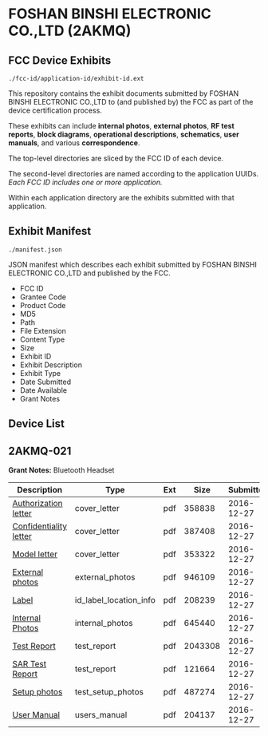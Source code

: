 # FOSHAN BINSHI ELECTRONIC CO.,LTD (2AKMQ)
## FCC Device Exhibits

```
./fcc-id/application-id/exhibit-id.ext
```

This repository contains the exhibit documents submitted by FOSHAN BINSHI ELECTRONIC CO.,LTD to (and published by) the FCC as part of the device certification process.

These exhibits can include **internal photos**, **external photos**, **RF test reports**, **block diagrams**, **operational descriptions**, **schematics**, **user manuals**, and various **correspondence**.

The top-level directories are sliced by the FCC ID of each device.

The second-level directories are named according to the application UUIDs. *Each FCC ID includes one or more application.*

Within each application directory are the exhibits submitted with that application. 

## Exhibit Manifest

```
./manifest.json
```

JSON manifest which describes each exhibit submitted by FOSHAN BINSHI ELECTRONIC CO.,LTD and published by the FCC.

- FCC ID
- Grantee Code
- Product Code
- MD5
- Path
- File Extension
- Content Type
- Size
- Exhibit ID
- Exhibit Description
- Exhibit Type
- Date Submitted
- Date Available
- Grant Notes

## Device List
## 2AKMQ-021
**Grant Notes:** Bluetooth Headset

| Description | Type | Ext | Size | Submitted | Available |
| ----------- | ---- | --- | ---- | --------- | --------- |
| [Authorization letter](2AKMQ-021/39dd0cf8dc6846b75856578faeac5e5e/3240488.pdf) | cover_letter | pdf | 358838 | 2016-12-27 | 2016-12-27 |
| [Confidentiality letter](2AKMQ-021/39dd0cf8dc6846b75856578faeac5e5e/3240490.pdf) | cover_letter | pdf | 387408 | 2016-12-27 | 2016-12-27 |
| [Model letter](2AKMQ-021/39dd0cf8dc6846b75856578faeac5e5e/3240494.pdf) | cover_letter | pdf | 353322 | 2016-12-27 | 2016-12-27 |
| [External photos](2AKMQ-021/39dd0cf8dc6846b75856578faeac5e5e/3240491.pdf) | external_photos | pdf | 946109 | 2016-12-27 | 2016-12-27 |
| [Label](2AKMQ-021/39dd0cf8dc6846b75856578faeac5e5e/3240493.pdf) | id_label_location_info | pdf | 208239 | 2016-12-27 | 2016-12-27 |
| [Internal Photos](2AKMQ-021/39dd0cf8dc6846b75856578faeac5e5e/3240492.pdf) | internal_photos | pdf | 645440 | 2016-12-27 | 2016-12-27 |
| [Test Report](2AKMQ-021/39dd0cf8dc6846b75856578faeac5e5e/3240498.pdf) | test_report | pdf | 2043308 | 2016-12-27 | 2016-12-27 |
| [SAR Test Report](2AKMQ-021/39dd0cf8dc6846b75856578faeac5e5e/3240499.pdf) | test_report | pdf | 121664 | 2016-12-27 | 2016-12-27 |
| [Setup photos](2AKMQ-021/39dd0cf8dc6846b75856578faeac5e5e/3240497.pdf) | test_setup_photos | pdf | 487274 | 2016-12-27 | 2016-12-27 |
| [User Manual](2AKMQ-021/39dd0cf8dc6846b75856578faeac5e5e/3240500.pdf) | users_manual | pdf | 204137 | 2016-12-27 | 2016-12-27 |
